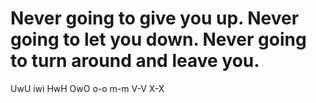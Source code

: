 <h1> Never going to give you up. Never going to let you down. Never going to turn around and leave you. </h1>
<p> UwU iwi HwH OwO o-o m-m V-V X-X </p>
